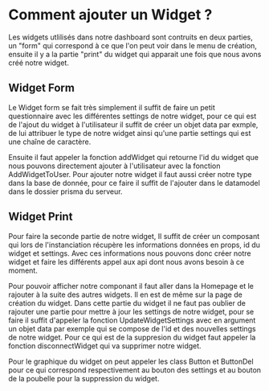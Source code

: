 # Comment ajouter un Widget ?

Les widgets utlilisés dans notre dashboard sont contruits en deux parties, un "form" qui correspond à ce que l'on peut voir dans le menu de création, ensuite il y a la partie "print" du widget qui apparait une fois que nous avons créé notre widget.


## Widget Form

Le Widget form se fait très simplement il suffit de faire un petit questionnaire avec les différentes settings de notre widget, pour ce qui est de l'ajout du widget à l'utilisateur il suffit de créer un objet data par exmple, de lui attribuer le type de notre widget ainsi qu'une partie settings qui est une chaîne de caractère.

Ensuite il faut appeler la fonction addWidget qui retourne l'id du widget que nous pouvons directement ajouter à l'utilisateur avec la fonction AddWidgetToUser. Pour ajouter notre widget il faut aussi créer notre type dans la base de donnée, pour ce faire il suffit de l'ajouter dans le datamodel dans le dossier prisma du serveur.

## Widget Print

Pour faire la seconde partie de notre widget, Il suffit de créer un composant qui lors de l'instanciation récupère les informations données en props, id du widget et settings. Avec ces informations nous pouvons donc créer notre widget et faire les différents appel aux api dont nous avons besoin à ce moment.

Pour pouvoir afficher notre componant il faut aller dans la Homepage et le rajouter à la suite des autres widgets. Il en est de même sur la page de création du widget. Dans cette partie du widget il ne faut pas oublier de rajouter une partie pour mettre à jour les settings de notre widget, pour se faire il suffit d'appeler la fonction UpdateWidgetSettings avec en argument un objet data par exemple qui se compose de l'id et des nouvelles settings de notre widget. Pour ce qui est de la suppresion du widget faut appeler la fonction disconnectWidget qui va supprimer notre widget.

Pour le graphique du widget on peut appeler les class Button et ButtonDel pour ce qui correspond respectivement au bouton des settings et au bouton de la poubelle pour la suppression du widget.